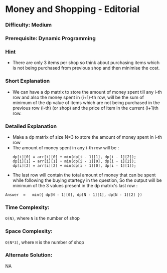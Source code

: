 # Money and Shopping - Editorial

### Difficulty:  Medium

### Prerequisite: Dynamic Programming

### Hint

* There are only 3 items per shop so think about purchasing items which is not being purchased from previous shop and then minimise the cost.

### Short Explanation

* We can have a dp matrix to store the amount of money spent till any i-th row and also the money spent in (i+1)-th row, will be the sum of minimum of the dp value of items which are not being purchased in the previous row (i-th) (or shop) and the price of item in the current (i+1)th row.

### Detailed Explanation

* Make a dp matrix of size N*3 to store the amount of money spent in i-th row
* The amount of money spent in any i-th row will be :
    ```
    dp[i][0] = arr[i][0] + min(dp[i - 1][1], dp[i - 1][2]);
    dp[i][1] = arr[i][1] + min(dp[i - 1][0], dp[i - 1][2]);
    dp[i][2] = arr[i][2] + min(dp[i - 1][0], dp[i - 1][1]);

    ```
* The last row will contain the total amount of money that can be spent while following the buying startegy in the question, So the output will be minimum of the 3 values present in the dp matrix's last row :
```
Answer  =   min({ dp[N - 1][0], dp[N - 1][1], dp[N - 1][2] })
```

### Time Complexity:

`O(N)`, where `N` is the number of shop

### Space Complexity:

`O(N*3)`, where `N` is the number of shop

### Alternate Solution:

NA